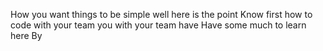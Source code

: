 How you want things to be simple  well here is the point 
Know first how to code with your team you with your team have 
Have some much to learn  here 
By <Learning Lab for Organizations.pdf>
